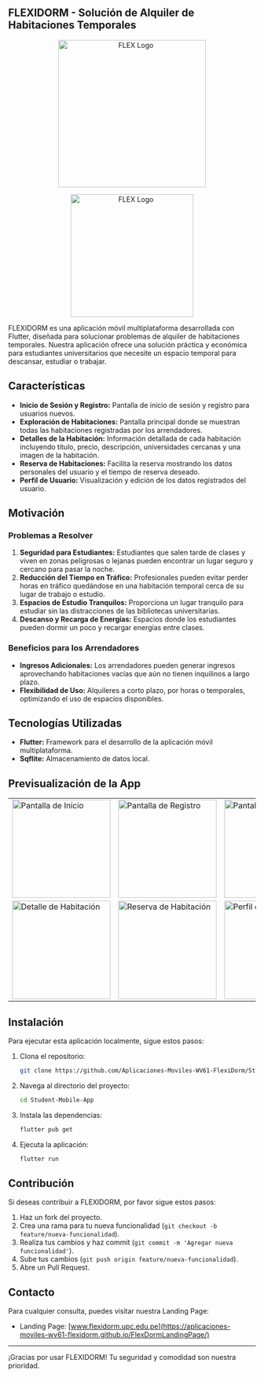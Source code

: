 ## FLEXIDORM - Solución de Alquiler de Habitaciones Temporales

<p align="center"> 
<img src="https://i.postimg.cc/0NWYJ5WQ/logoApp.png" alt="FLEX Logo" width="300"/> </p>

<p align="center"> 
<img src="https://i.postimg.cc/C5PrMbsg/logo.png" alt="FLEX Logo" width="250"/> </p>

FLEXIDORM es una aplicación móvil multiplataforma desarrollada con Flutter, diseñada para solucionar problemas de alquiler de habitaciones temporales. Nuestra aplicación ofrece una solución práctica y económica para estudiantes universitarios que necesite un espacio temporal para descansar, estudiar o trabajar.

## Características

- **Inicio de Sesión y Registro:** Pantalla de inicio de sesión y registro para usuarios nuevos.
- **Exploración de Habitaciones:** Pantalla principal donde se muestran todas las habitaciones registradas por los arrendadores.
- **Detalles de la Habitación:** Información detallada de cada habitación incluyendo título, precio, descripción, universidades cercanas y una imagen de la habitación.
- **Reserva de Habitaciones:** Facilita la reserva mostrando los datos personales del usuario y el tiempo de reserva deseado.
- **Perfil de Usuario:** Visualización y edición de los datos registrados del usuario.

## Motivación

### Problemas a Resolver

1. **Seguridad para Estudiantes:** Estudiantes que salen tarde de clases y viven en zonas peligrosas o lejanas pueden encontrar un lugar seguro y cercano para pasar la noche.
2. **Reducción del Tiempo en Tráfico:** Profesionales pueden evitar perder horas en tráfico quedándose en una habitación temporal cerca de su lugar de trabajo o estudio.
3. **Espacios de Estudio Tranquilos:** Proporciona un lugar tranquilo para estudiar sin las distracciones de las bibliotecas universitarias.
4. **Descanso y Recarga de Energías:** Espacios donde los estudiantes pueden dormir un poco y recargar energías entre clases.

### Beneficios para los Arrendadores

- **Ingresos Adicionales:** Los arrendadores pueden generar ingresos aprovechando habitaciones vacías que aún no tienen inquilinos a largo plazo.
- **Flexibilidad de Uso:** Alquileres a corto plazo, por horas o temporales, optimizando el uso de espacios disponibles.

## Tecnologías Utilizadas

- **Flutter:** Framework para el desarrollo de la aplicación móvil multiplataforma.
- **Sqflite:** Almacenamiento de datos local.

## Previsualización de la App

<table> 
<tr> 
<td>
<img src="https://i.postimg.cc/RZmFc8rq/login.jpg" alt="Pantalla de Inicio" width="200"/>
</td> 
<td><img src="https://i.postimg.cc/Qx1CKDyR/register1.jpg" alt="Pantalla de Registro" width="200"/>
</td>
 <td><img src="https://i.postimg.cc/C1Q78S9y/home.jpg" alt="Pantalla Principal" width="200"/></td> 
 </tr> 
 <tr> <td><img src="https://i.postimg.cc/LXXvhnCB/room-details.jpg" alt="Detalle de Habitación" width="200"/>
 </td> 
 <td><img src="https://i.postimg.cc/wBF06hVj/reserve.jpg" alt="Reserva de Habitación" width="200"/>
 </td>
 <td><img src="https://i.postimg.cc/3w3t5L2q/profile.jpg" alt="Perfil de Usuario" width="200"/></td>
 </tr> 
 </table>

## Instalación

Para ejecutar esta aplicación localmente, sigue estos pasos:

1. Clona el repositorio:
   ```bash
   git clone https://github.com/Aplicaciones-Moviles-WV61-FlexiDorm/Student-Mobile-App.git
   ```
2. Navega al directorio del proyecto:
   ```bash
   cd Student-Mobile-App
   ```
3. Instala las dependencias:
   ```bash
   flutter pub get
   ```
4. Ejecuta la aplicación:
   ```bash
   flutter run
   ```

## Contribución

Si deseas contribuir a FLEXIDORM, por favor sigue estos pasos:

1. Haz un fork del proyecto.
2. Crea una rama para tu nueva funcionalidad (`git checkout -b feature/nueva-funcionalidad`).
3. Realiza tus cambios y haz commit (`git commit -m 'Agregar nueva funcionalidad'`).
4. Sube tus cambios (`git push origin feature/nueva-funcionalidad`).
5. Abre un Pull Request.

## Contacto

Para cualquier consulta, puedes visitar nuestra Landing Page:

- Landing Page: [www.flexidorm.upc.edu.pe](https://aplicaciones-moviles-wv61-flexidorm.github.io/FlexDormLandingPage/)

---
¡Gracias por usar FLEXIDORM! Tu seguridad y comodidad son nuestra prioridad.
